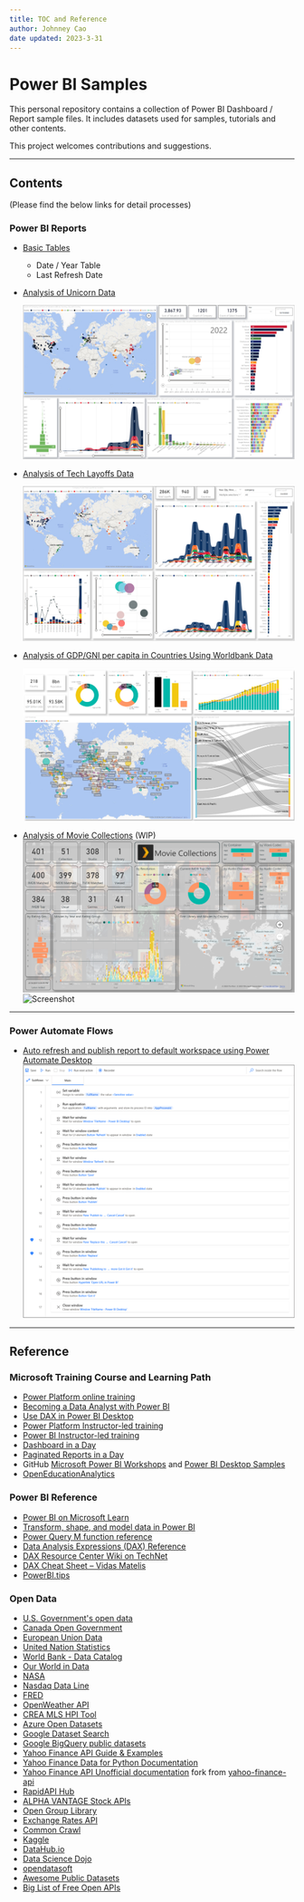 ```yaml
---
title: TOC and Reference
author: Johnney Cao
date updated: 2023-3-31
---
```


# Power BI Samples

This personal repository contains a collection of Power BI Dashboard / Report sample files.  It includes datasets used for samples, tutorials and other contents. 

This project welcomes contributions and suggestions.

----------

## Contents

(Please find the below links for detail processes)

### Power BI Reports

- [Basic Tables](./docs/BasicData.md)
    - Date / Year Table
    - Last Refresh Date
- [Analysis of Unicorn Data](./docs/Unicorn.md)

    ![Screenshot](./_Asset%20Library/Unicorn_Screenshot.png)

- [Analysis of Tech Layoffs Data](./docs/Layoffs.md)

    ![Screenshot](./_Asset%20Library/Layoffs_Screenshot.png)

- [Analysis of GDP/GNI per capita in Countries Using Worldbank Data](./docs/WorldBank.md)

    ![Screenshot](./_Asset%20Library/WorldBank_WorldMap_Screenshot.png)

- [Analysis of Movie Collections](./docs/Movies.md) (WIP)
    ![Screenshot](./_Asset%20Library/Movies_Dashboard.png)
    ![Screenshot](./_Asset%20Library/IMDB_Top250_Trend.gif)

----------

### Power Automate Flows
- [Auto refresh and publish report to default workspace using Power Automate Desktop](./docs/FlowAutoRefresh.md)
    ![Screenshot](./_Asset%20Library/AutoRefreshFlow.png)

----------

## Reference

### Microsoft Training Course and Learning Path

- [Power Platform online training](http://aka.ms/powerplatform)
- [Becoming a Data Analyst with Power BI](https://aka.ms/learnpowerbi)
- [Use DAX in Power BI Desktop](https://aka.ms/learndax)
- [Power Platform Instructor-led training](https://aka.ms/PowerPlatformILT)
- [Power BI Instructor-led training](https://powerbi.microsoft.com/en-us/instructor-led-training/)
- [Dashboard in a Day](https://aka.ms/DIAD)
- [Paginated Reports in a Day](https://aka.ms/priad-online-course)
- GitHub [Microsoft Power BI Workshops](https://github.com/microsoft/pbiworkshops) and [Power BI Desktop Samples](https://github.com/microsoft/powerbi-desktop-samples)
- [OpenEducationAnalytics](https://aka.ms/oea)
 
### Power BI Reference

- [Power BI on Microsoft Learn](https://learn.microsoft.com/en-us/training/powerplatform/power-bi)
- [Transform, shape, and model data in Power BI](https://learn.microsoft.com/en-us/power-bi/transform-model/)
- [Power Query M function reference](https://learn.microsoft.com/en-us/powerquery-m/power-query-m-function-reference)
- [Data Analysis Expressions (DAX) Reference](https://aka.ms/dax)
- [DAX Resource Center Wiki on TechNet](https://social.technet.microsoft.com/wiki/contents/articles/1088.dax-resource-center.aspx)
- [DAX Cheat Sheet – Vidas Matelis](http://www.powerpivot-info.com/post/439-dax-cheat-sheet)
- [PowerBI.tips](https://powerbi.tips/)

### Open Data

- [U.S. Government's open data](https://data.gov/)
- [Canada Open Government](https://open.canada.ca/en/open-data)
- [European Union Data](https://data.europa.eu/en)
- [United Nation Statistics](http://data.un.org/)
- [World Bank - Data Catalog](https://datacatalog.worldbank.org/)
- [Our World in Data](https://ourworldindata.org/)
- [NASA](https://data.nasa.gov/)
- [Nasdaq Data Line](https://docs.data.nasdaq.com/docs/getting-started)
- [FRED](https://fred.stlouisfed.org/docs/api/fred/)
- [OpenWeather API](https://openweathermap.org/api)
- [CREA MLS HPI Tool](https://www.crea.ca/housing-market-stats/mls-home-price-index/hpi-tool/)
- [Azure Open Datasets](https://learn.microsoft.com/en-CA/azure/open-datasets/dataset-catalog)
- [Google Dataset Search](https://datasetsearch.research.google.com/)
- [Google BigQuery public datasets](https://cloud.google.com/bigquery/public-data/)
- [Yahoo Finance API Guide & Examples](https://syncwith.com/yahoo-finance/yahoo-finance-api)
- [Yahoo Finance Data for Python Documentation](https://python-yahoofinance.readthedocs.io/en/latest/index.html)
- [Yahoo Finance API Unofficial documentation](./docs/YahooFinanceAPI.md) fork from [yahoo-finance-api](https://github.com/mxbi/yahoo-finance-api/blob/master/DOCUMENTATION.md)
- [RapidAPI Hub](https://rapidapi.com/hub/)
- [ALPHA VANTAGE Stock APIs](https://www.alphavantage.co/documentation/)
- [Open Group Library](https://publications.opengroup.org/)
- [Exchange Rates API](https://exchangerate.host/#/docs)
- [Common Crawl](https://commoncrawl.org/)
- [Kaggle](https://www.kaggle.com/datasets)
- [DataHub.io](https://datahub.io/collections)
- [Data Science Dojo](https://code.datasciencedojo.com/datasciencedojo/datasets)
- [opendatasoft](https://public.opendatasoft.com/explore/)
- [Awesome Public Datasets](https://github.com/awesomedata/awesome-public-datasets)
- [Big List of Free Open APIs](https://mixedanalytics.com/blog/list-actually-free-open-no-auth-needed-apis/)
